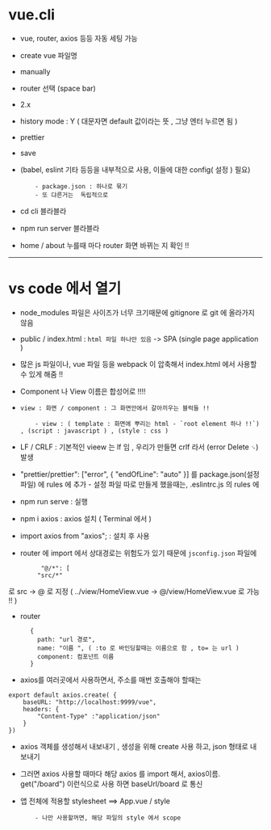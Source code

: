 # vue.cli

- vue, router, axios 등등 자동 세팅 가능 

- create vue 파일명 

- manually 

- router 선택 (space bar) 

- 2.x

- history mode : Y ( 대문자면 default 값이라는 뜻 , 그냥 엔터 누르면 됨 )

- prettier

- save 

- (babel, eslint 기타 등등을 내부적으로 사용, 이들에 대한 config( 설정 ) 필요)

          - package.json : 하나로 묶기 
          - 또 댜른거는  독립적으로 

- cd cli 블라블라 

- npm run server 블라블라 

- home / about 누를때 마다 router 화면 바뀌는 지 확인 !! 


---
# vs code 에서 열기 

- node_modules 파일은 사이즈가 너무 크기때문에 gitignore 로 git 에 올라가지 않음 

- public / index.html : `html 파일 하나만 있음`  -> SPA (single page application ) 

- 많은 js 파일이나, vue 파일 등을 webpack 이 압축해서 index.html 에서 사용할 수 있게 해줌 !! 

- Component 나 View 이름은 합성어로 !!!! 

- `view : 화면 / component : 그 화면안에서 갈아끼우는 블럭들 !! `

          - view : ( template : 화면에 뿌리는 html - `root element 하나 !!`) , (script : javascript ) , (style : css ) 

- LF / CRLF : 기본적인 vieew 는 lf 임 , 우리가 만들면 crlf 라서 (error  Delete `␍`) 발생 
- "prettier/prettier": ["error", { "endOfLine": "auto" }]  를 package.json(설정파일) 에 rules 에 추가 
          - 설정 파일 따로 만들게 했을때는, .eslintrc.js 의 rules 에 

- npm run serve : 실행 

- npm i axios : axios 설치 ( Terminal 에서 ) 

- import axios from "axios"; : 설치 후 사용 


- router 에 import 에서 상대경로는 위험도가 있기 때문에 `jsconfig.json` 파일에 

```
         "@/*": [
        "src/*"
``` 
로 src -> @ 로 지정 ( ../view/HomeView.vue -> @/view/HomeView.vue 로 가능 !! )


- router 
```
      {
        path: "url 경로",
        name: "이름 ", ( :to 로 바인딩할때는 이름으로 함 , to= 는 url ) 
        component: 컴포넌트 이름 
      }
```

- axios를 여러곳에서 사용하면서, 주소를 매번 호출해야 할때는 
```
export default axios.create( {
    baseURL: "http://localhost:9999/vue",
    headers: {
        "Content-Type" :"application/json"
    }
})
``` 
- axios 객체를 생성해서 내보내기 , 생성을 위해 create 사용 하고, json 형태로 내보내기 
- 그러면 axios 사용할 때마다 해당 axios 를 import 해서, axios이름. get("/board") 이런식으로 사용 하면 baseUrl/board 로 통신 

- 앱 전체에 적용할 stylesheet ==> App.vue / style 

          - 나만 사용할꺼면, 해당 파일의 style 에서 scope 
